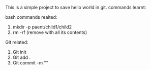 This is a simple project to save hello world in git.
commands learnt:

bash commands realted:
1. mkdir -p paent/child1/child2
2. rm -rf (remove with all its contents)

Git related:
1. Git init
2. Git add .
3. Git commit -m ""
